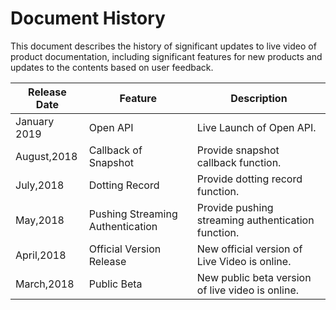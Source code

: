 # Document History

This document describes the history of significant updates to live video of product documentation, including significant features for new products and updates to the contents based on user feedback.

|Release Date|Feature|Description|
|-|-|-|
|January 2019|Open API|Live Launch of Open API. |
|August,2018|Callback of Snapshot|Provide snapshot callback function. |
|July,2018|Dotting Record|Provide dotting record function. |
|May,2018 |Pushing Streaming Authentication|Provide pushing streaming authentication function. |
|April,2018|Official Version Release|New official version of Live Video is online. |
|March,2018|Public Beta|New public beta version of live video is online. |

